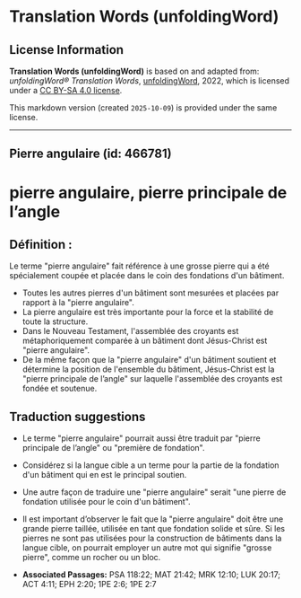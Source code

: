 # Translation Words (unfoldingWord)

## License Information

**Translation Words (unfoldingWord)** is based on and adapted from: _unfoldingWord® Translation Words_, [unfoldingWord](https://unfoldingword.org/utw), 2022, which is licensed under a [CC BY-SA 4.0 license](https://creativecommons.org/licenses/by-sa/4.0/legalcode.en).

This markdown version (created `2025-10-09`) is provided under the same license.



--------------------------------

## Pierre angulaire (id: 466781)

pierre angulaire, pierre principale de l’angle
==============================================

Définition :
------------

Le terme "pierre angulaire" fait référence à une grosse pierre qui a été spécialement coupée et placée dans le coin des fondations d'un bâtiment.

* Toutes les autres pierres d'un bâtiment sont mesurées et placées par rapport à la "pierre angulaire".
* La pierre angulaire est très importante pour la force et la stabilité de toute la structure.
* Dans le Nouveau Testament, l'assemblée des croyants est métaphoriquement comparée à un bâtiment dont Jésus\-Christ est "pierre angulaire".
* De la même façon que la "pierre angulaire" d'un bâtiment soutient et détermine la position de l'ensemble du bâtiment, Jésus\-Christ est la "pierre principale de l’angle" sur laquelle l'assemblée des croyants est fondée et soutenue.

Traduction suggestions
----------------------

* Le terme "pierre angulaire" pourrait aussi être traduit par "pierre principale de l’angle" ou "première de fondation".
* Considérez si la langue cible a un terme pour la partie de la fondation d'un bâtiment qui en est le principal soutien.
* Une autre façon de traduire une "pierre angulaire" serait "une pierre de fondation utilisée pour le coin d'un bâtiment".
* Il est important d’observer le fait que la "pierre angulaire" doit être une grande pierre taillée, utilisée en tant que fondation solide et sûre. Si les pierres ne sont pas utilisées pour la construction de bâtiments dans la langue cible, on pourrait employer un autre mot qui signifie "grosse pierre", comme un rocher ou un bloc.

* **Associated Passages:** PSA 118:22; MAT 21:42; MRK 12:10; LUK 20:17; ACT 4:11; EPH 2:20; 1PE 2:6; 1PE 2:7

